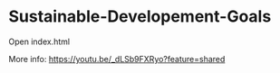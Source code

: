 # Sustainable-Developement-Goals

Open index.html

More info:
https://youtu.be/_dLSb9FXRyo?feature=shared
